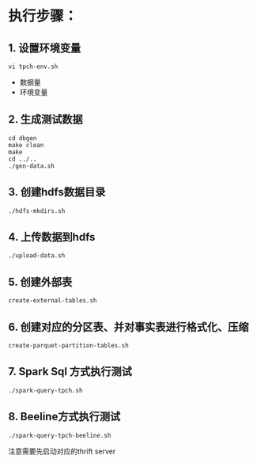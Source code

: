 # 执行步骤：

## 1. 设置环境变量
```shell
vi tpch-env.sh
```
- 数据量
- 环境变量


## 2. 生成测试数据

```shell
cd dbgen
make clean
make
cd ../..
./gen-data.sh
```

## 3. 创建hdfs数据目录

```shell
./hdfs-mkdirs.sh
```

## 4. 上传数据到hdfs

```shell
./upload-data.sh
```

## 5. 创建外部表
```shell
create-external-tables.sh
```

## 6. 创建对应的分区表、并对事实表进行格式化、压缩

```shell
create-parquet-partition-tables.sh
```

## 7. Spark Sql 方式执行测试
```shell
./spark-query-tpch.sh
```

## 8. Beeline方式执行测试
```shell
./spark-query-tpch-beeline.sh
```
注意需要先启动对应的thrift server

